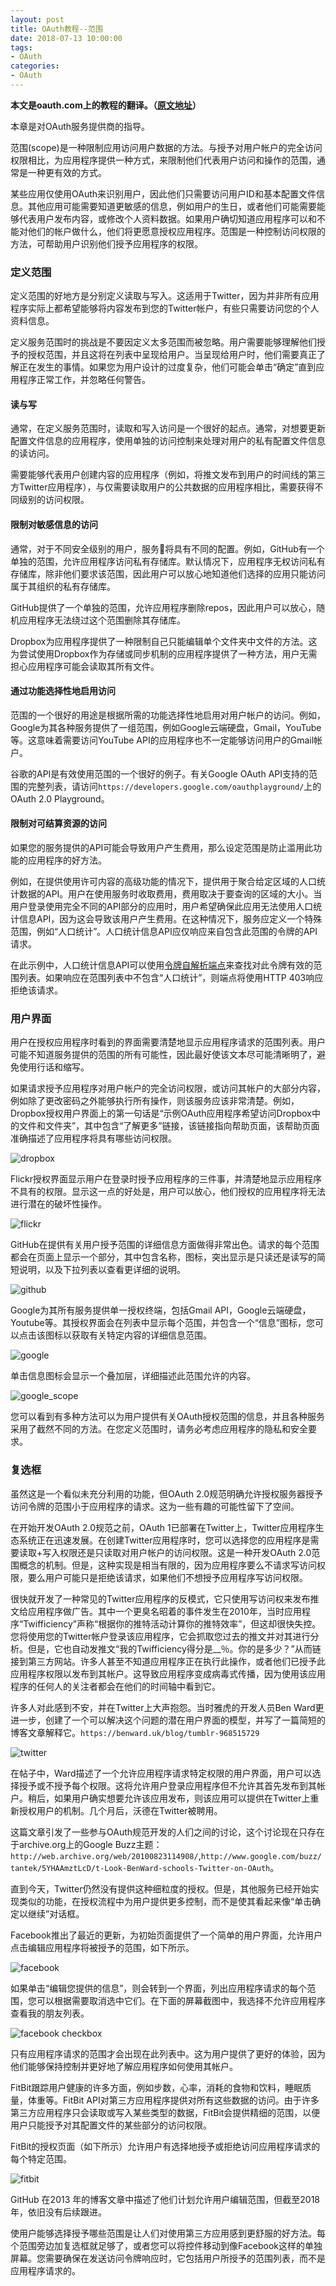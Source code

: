 ```yaml
---
layout: post
title: OAuth教程--范围
date: 2018-07-13 10:00:00
tags: 
- OAuth
categories:
- OAuth
---
```

**本文是oauth.com上的教程的翻译。（[原文地址](https://www.oauth.com)）**

本章是对OAuth服务提供商的指导。

范围(scope)是一种限制应用访问用户数据的方法。与授予对用户帐户的完全访问权限相比，为应用程序提供一种方式，来限制他们代表用户访问和操作的范围，通常是一种更有效的方式。

某些应用仅使用OAuth来识别用户，因此他们只需要访问用户ID和基本配置文件信息。其他应用可能需要知道更敏感的信息，例如用户的生日，或者他们可能需要能够代表用户发布内容，或修改个人资料数据。如果用户确切知道应用程序可以和不能对他们的帐户做什么，他们将更愿意授权应用程序。范围是一种控制访问权限的方法，可帮助用户识别他们授予应用程序的权限。

### 定义范围

定义范围的好地方是分别定义读取与写入。这适用于Twitter，因为并非所有应用程序实际上都希望能够将内容发布到您的Twitter帐户，有些只需要访问您的个人资料信息。

定义服务范围时的挑战是不要因定义太多范围而被忽略。用户需要能够理解他们授予的授权范围，并且这将在列表中呈现给用户。当呈现给用户时，他们需要真正了解正在发生的事情。如果您为用户设计的过度复杂，他们可能会单击“确定”直到应用程序正常工作，并忽略任何警告。

#### 读与写

通常，在定义服务范围时，读取和写入访问是一个很好的起点。通常，对想要更新配置文件信息的应用程序，使用单独的访问控制来处理对用户的私有配置文件信息的读访问。

需要能够代表用户创建内容的应用程序（例如，将推文发布到用户的时间线的第三方Twitter应用程序），与仅需要读取用户的公共数据的应用程序相比，需要获得不同级别的访问权限。

#### 限制对敏感信息的访问

通常，对于不同安全级别的用户，服务将具有不同的配置。例如，GitHub有一个单独的范围，允许应用程序访问私有存储库。默认情况下，应用程序无权访问私有存储库，除非他们要求该范围，因此用户可以放心地知道他们选择的应用只能访问属于其组织的私有存储库。

GitHub提供了一个单独的范围，允许应用程序删除repos，因此用户可以放心，随机应用程序无法绕过这个范围删除其存储库。

Dropbox为应用程序提供了一种限制自己只能编辑单个文件夹中文件的方法。这为尝试使用Dropbox作为存储或同步机制的应用程序提供了一种方法，用户无需担心应用程序可能会读取其所有文件。

#### 通过功能选择性地启用访问

范围的一个很好的用途是根据所需的功能选择性地启用对用户帐户的访问。例如，Google为其各种服务提供了一组范围，例如Google云端硬盘，Gmail，YouTube等。这意味着需要访问YouTube API的应用程序也不一定能够访问用户的Gmail帐户。

谷歌的API是有效使用范围的一个很好的例子。有关Google OAuth API支持的范围的完整列表，请访问`https://developers.google.com/oauthplayground/`上的 OAuth 2.0 Playground。

#### 限制对可结算资源的访问

如果您的服务提供的API可能会导致用户产生费用，那么设定范围是防止滥用此功能的应用程序的好方法。

例如，在提供使用许可内容的高级功能的情况下，提供用于聚合给定区域的人口统计数据的API。用户在使用服务时收取费用，费用取决于要查询的区域的大小。当用户登录使用完全不同的API部分的应用时，用户希望确保此应用无法使用人口统计信息API，因为这会导致该用户产生费用。在这种情况下，服务应定义一个特殊范围，例如“人口统计”。人口统计信息API应仅响应来自包含此范围的令牌的API请求。

在此示例中，人口统计信息API可以使用[令牌自解析端点](https://www.oauth.com/oauth2-servers/token-introspection-endpoint/)来查找对此令牌有效的范围列表。如果响应在范围列表中不包含“人口统计”，则端点将使用HTTP 403响应拒绝该请求。

### 用户界面

用户在授权应用程序时看到的界面需要清楚地显示应用程序请求的范围列表。用户可能不知道服务提供的范围的所有可能性，因此最好使该文本尽可能清晰明了，避免使用行话和缩写。

如果请求授予应用程序对用户帐户的完全访问权限，或访问其帐户的大部分内容，例如除了更改密码之外能够执行所有操作，则该服务应该非常清楚。例如，Dropbox授权用户界面上的第一句话是“示例OAuth应用程序希望访问Dropbox中的文件和文件夹”，其中包含“了解更多”链接，该链接指向帮助页面，该帮助页面准确描述了应用程序将具有哪些访问权限。

![dropbox](https://raw.githubusercontent.com/ShanyouYu-Sean/blog-images/master/oauth-guide/dropbox.png)

Flickr授权界面显示用户在登录时授予应用程序的三件事，并清楚地显示应用程序不具有的权限。显示这一点的好处是，用户可以放心，他们授权的应用程序将无法进行潜在的破坏性操作。

![flickr](https://raw.githubusercontent.com/ShanyouYu-Sean/blog-images/master/oauth-guide/flickr.png)

GitHub在提供有关用户授予范围的详细信息方面做得非常出色。请求的每个范围都会在页面上显示一个部分，其中包含名称，图标，突出显示是只读还是读写的简短说明，以及下拉列表以查看更详细的说明。

![github](https://raw.githubusercontent.com/ShanyouYu-Sean/blog-images/master/oauth-guide/github.png)

Google为其所有服务提供单一授权终端，包括Gmail API，Google云端硬盘，Youtube等。其授权界面会在列表中显示每个范围，并包含一个“信息”图标，您可以点击该图标以获取有关特定内容的详细信息范围。

![google](https://raw.githubusercontent.com/ShanyouYu-Sean/blog-images/master/oauth-guide/google.png)

单击信息图标会显示一个叠加层，详细描述此范围允许的内容。

![google_scope](https://raw.githubusercontent.com/ShanyouYu-Sean/blog-images/master/oauth-guide/google-scope-popup.png)

您可以看到有多种方法可以为用户提供有关OAuth授权范围的信息，并且各种服务采用了截然不同的方法。在您定义范围时，请务必考虑应用程序的隐私和安全要求。

### 复选框

虽然这是一个看似未充分利用的功能，但OAuth 2.0规范明确允许授权服务器授予访问令牌的范围小于应用程序的请求。这为一些有趣的可能性留下了空间。

在开始开发OAuth 2.0规范之前，OAuth 1已部署在Twitter上，Twitter应用程序生态系统正在迅速发展。在创建Twitter应用程序时，您可以选择您的应用程序是需要读取+写入权限还是只读取对用户帐户的访问权限。这是一种开发OAuth 2.0范围概念的机制。但是，这种实现是相当有限的，因为应用程序要么不请求写访问权限，要么用户可能只是拒绝该请求，如果他们不想授予应用程序写访问权限。

很快就开发了一种常见的Twitter应用程序的反模式，它只使用写访问权来发布推文给应用程序做广告。其中一个更臭名昭着的事件发生在2010年，当时应用程序“Twifficiency”声称“根据你的推特活动计算你的推特效率”，但这却很快失控。您将使用您的Twitter帐户登录该应用程序，它会抓取您过去的推文并对其进行分析。但是，它也自动发推文“我的Twifficiency得分是__％。你的是多少？”从而链接到第三方网站。许多人甚至不知道应用程序正在执行此操作，或者他们已授予此应用程序权限以发布到其帐户。这导致应用程序变成病毒式传播，因为使用该应用程序的任何人的关注者都会在他们的时间轴中看到它。

许多人对此感到不安，并在Twitter上大声抱怨。当时雅虎的开发人员Ben Ward更进一步，创建了一个可以解决这个问题的潜在用户界面的模型，并写了一篇简短的博客文章解释它。`https://benward.uk/blog/tumblr-968515729`

![twitter](https://ws3.sinaimg.cn/large/006tKfTcly1ftfc4um00ij30lp0cftat.jpg)

在帖子中，Ward描述了一个允许应用程序请求特定权限的用户界面，用户可以选择授予或不授予每个权限。这将允许用户登录应用程序但不允许其首先发布到其帐户。稍后，如果用户确实想要允许该应用发布，则该应用可以提供在Twitter上重新授权用户的机制。几个月后，沃德在Twitter被聘用。

这篇文章引发了一些参与OAuth规范开发的人们之间的讨论，这个讨论现在只存在于archive.org上的Google Buzz主题：`http://web.archive.org/web/20100823114908/`,`http://www.google.com/buzz/tantek/5YHAAmztLcD/t-Look-BenWard-schools-Twitter-on-OAuth`。

直到今天，Twitter仍然没有提供这种细粒度的授权。但是，其他服务已经开始实现类似的功能，在授权流程中为用户提供更多控制，而不是使其看起来像“单击确定以继续”对话框。

Facebook推出了最近的更新，为初始页面提供了一个简单的用户界面，允许用户点击编辑应用程序将被授予的范围，如下所示。

![facebook](https://ws3.sinaimg.cn/large/006tKfTcly1ftfc74seznj30sc0f7jso.jpg)

如果单击“编辑您提供的信息”，则会转到一个界面，列出应用程序请求的每个范围，您可以根据需要取消选中它们。在下面的屏幕截图中，我选择不允许应用程序查看我的朋友列表。

![facebook checkbox](https://ws4.sinaimg.cn/large/006tKfTcly1ftfc7yma0rj30si0f775b.jpg)

只有应用程序请求的范围才会出现在此列表中。这为用户提供了更好的体验，因为他们能够保持控制并更好地了解应用程序如何使用其帐户。

FitBit跟踪用户健康的许多方面，例如步数，心率，消耗的食物和饮料，睡眠质量，体重等。FitBit API对第三方应用程序提供对所有这些数据的访问。由于许多第三方应用程序只会读取或写入某些类型的数据，FitBit会提供精细的范围，以便用户只能授予对其配置文件的某些部分的访问权限。

FitBit的授权页面（如下所示）允许用户有选择地授予或拒绝访问应用程序请求的每个特定范围。

![fitbit](https://ws1.sinaimg.cn/large/006tKfTcly1ftfcao2nejj30pw0r4n14.jpg)

GitHub 在2013 年的博客文章中描述了他们计划允许用户编辑范围，但截至2018年，依旧没有后续跟进。

使用户能够选择授予哪些范围是让人们对使用第三方应用感到更舒服的好方法。每个范围旁边加复选框就足够了，或者您可以将控件移动到像Facebook这样的单独屏幕。您需要确保在发送访问令牌响应时，它包括用户所授予的范围列表，而不是应用程序请求的。